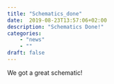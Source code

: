 ```yaml
---
title: "Schematics_done"
date:  2019-08-23T13:57:06+02:00
description: "Schematics Done!"
categories: 
    - "news"
    - ""
draft: false
---
```

We got a great schematic!
